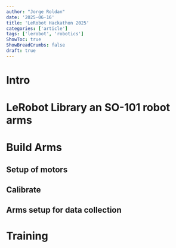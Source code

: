```yaml
---
author: "Jorge Roldan"
date: '2025-06-16'
title: 'LeRobot Hackathon 2025'
categories: ['article']
tags: ['lerobot', 'robotics']
ShowToc: true
ShowBreadCrumbs: false
draft: true
---
```


# Intro


# LeRobot Library an SO-101 robot arms


# Build Arms
## Setup of motors

## Calibrate


## Arms setup for data collection


# Training 
